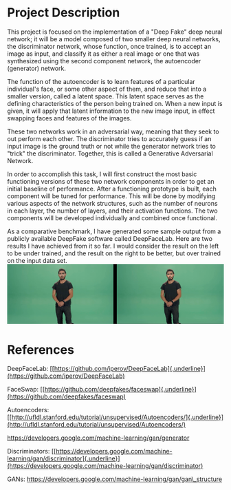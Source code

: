 # Project Description

This project is focused on the implementation of a "Deep Fake" deep neural network; it will be a model composed of two smaller deep neural networks, the discriminator network, whose function, once trained, is to accept an image as input, and classify it as either a real image or one that was synthesized using the second component network, the autoencoder (generator) network.

The function of the autoencoder is to learn features of a particular individual's face, or some other aspect of them, and reduce that into a smaller version, called a latent space. This latent space serves as the defining characteristics of the person being trained on. When a new input is given, it will apply that latent information to the new image input, in effect swapping faces and features of the images.

These two networks work in an adversarial way, meaning that they seek to out perform each other. The discriminator tries to accurately guess if an input image is the ground truth or not while the generator network tries to "trick" the discriminator. Together, this is called a Generative Adversarial Network.

In order to accomplish this task, I will first construct the most basic functioning versions of these two network components in order to get an initial baseline of performance. After a functioning prototype is built, each component will be tuned for performance. This will be done by modifying various aspects of the network structures, such as the number of neurons in each layer, the number of layers, and their activation functions. The two components will be developed individually and combined once functional.

As a comparative benchmark, I have generated some sample output from a publicly available DeepFake software called DeepFaceLab. Here are two results I have achieved from it so far. I would consider the result on the left to be under trained, and the result on the right to be better, but over trained on the input data set.![](images/media/image1.png)

# References

DeepFaceLab: [[https://github.com/iperov/DeepFaceLab]{.underline}](https://github.com/iperov/DeepFaceLab)

FaceSwap: [[https://github.com/deepfakes/faceswap]{.underline}](https://github.com/deepfakes/faceswap)

Autoencoders: [[http://ufldl.stanford.edu/tutorial/unsupervised/Autoencoders/]{.underline}](http://ufldl.stanford.edu/tutorial/unsupervised/Autoencoders/)

https://developers.google.com/machine-learning/gan/generator

Discriminators: [[https://developers.google.com/machine-learning/gan/discriminator]{.underline}](https://developers.google.com/machine-learning/gan/discriminator)

GANs: https://developers.google.com/machine-learning/gan/gan\_structure
